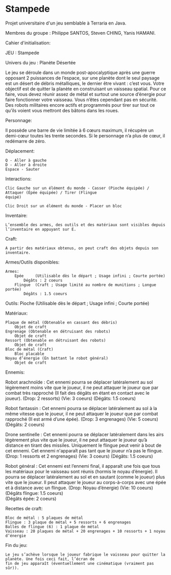 # Stampede
Projet universitaire d'un jeu semblable à Terraria en Java.

Membres du groupe : Philippe SANTOS, Steven CHING, Yanis HAMANI.

Cahier d'initialisation: 



JEU : Stampede

Univers du jeu : Planète Désertée

Le jeu se déroule dans un monde post-apocalyptique après une guerre opposant 2 puissances de l’espace, sur une
planète dont le seul paysage est un désert de débris métalliques, le dernier être vivant : c’est vous. Votre
objectif est de quitter la planète en construisant un vaisseau spatial. Pour ce faire, vous devez réunir assez de
métal et surtout une source d’énergie pour faire fonctionner votre vaisseau.
Vous n’êtes cependant pas en sécurité. Des robots militaires encore actifs et programmés pour tirer sur tout ce
qu’ils voient vous mettront des bâtons dans les roues. 

Personnage:

Il possède une barre de vie limitée à 6 cœurs maximum, il récupère un demi-cœur toutes les trente secondes. Si le
personnage n’a plus de cœur, il redémarre de zéro.

Déplacement:

    Q - Aller à gauche
    D - Aller à droite
    Espace - Sauter 

Interactions:

    Clic Gauche sur un élément du monde - Casser (Pioche équipée) / Attaquer (Épée équipée) / Tirer (Flingue
    équipé)

    Clic Droit sur un élément du monde - Placer un bloc

Inventaire:

    L’ensemble des armes, des outils et des matériaux sont visibles depuis l’inventaire en appuyant sur E.

Craft:
    
    A partir des matériaux obtenus, on peut craft des objets depuis son inventaire.

Armes/Outils disponibles:

    Armes:
        Epée     (Utilisable dès le départ ; Usage infini ; Courte portée)
            Dégâts : 2 coeurs 
        Flingue  (Craft ; Usage limité au nombre de munitions ; Longue portée)
            Dégâts : 1.5 coeurs
Outils:
    Pioche   (Utilisable dès le départ ; Usage infini ; Courte portée)
    
Matériaux:
    
    Plaque de métal (Obtenable en cassant des débris)
        Objet de craft
    Engrenage (Obtenable en détruisant des robots)
        Objet de craft
    Ressort (Obtenable en détruisant des robots)
        Objet de craft
    Bloc de métal (Craft) 
        Bloc placable
    Noyau d’énergie (En battant le robot général)
        Objet de craft

Ennemis:

Robot arachnoïde :   Cet ennemi pourra se déplacer latéralement au sol légèrement moins vite que le joueur, il ne
peut attaquer le joueur que par combat très rapproché (Il fait des dégâts en étant en contact avec le joueur).
(Drop: 2 ressorts)
(Vie: 3 coeurs)
(Dégâts: 1.5 coeurs)

Robot fantassin : Cet ennemi pourra se déplacer latéralement au sol à la même vitesse que le joueur, il ne peut
attaquer le joueur que par combat rapproché (Il est armé d’une épée).
(Drop: 3 engrenages)
(Vie: 5 coeurs)
(Dégâts: 2 coeurs)

Drone sentinelle : Cet ennemi pourra se déplacer latéralement dans les airs légèrement plus vite que le joueur, il
ne peut attaquer le joueur qu’à distance en tirant des missiles. Uniquement le flingue peut venir à bout de cet
ennemi.
Cet ennemi n'apparaît pas tant que le joueur n’a pas le flingue.
(Drop: 1 ressorts et 2 engrenages)
(Vie: 3 coeurs)
(Dégâts: 1.5 coeurs)

Robot général : Cet ennemi est l’ennemi final, il apparaît une fois que tous les matériaux pour le vaisseau sont
réunis (hormis le noyau d’énergie). Il pourra se déplacer latéralement au sol et en sautant (comme le joueur) plus
vite que le joueur. Il peut attaquer le joueur au corps-à-corps avec une épée et à distance avec un flingue.
(Drop: Noyau d’énergie)
(Vie: 10 coeurs)
(Dégâts flingue: 1.5 coeurs)    
(Dégâts épée: 2 coeurs)




Recettes de craft:

    Bloc de métal : 5 plaques de métal
    Flingue : 3 plaque de métal + 5 ressorts + 6 engrenages
    Balles de flingue (6) : 1 plaque de métal
    Vaisseau : 20 plaques de métal + 20 engrenages + 10 ressorts + 1 noyau d’énergie

Fin du jeu: 

    Le jeu s’achève lorsque le joueur fabrique le vaisseau pour quitter la planète. Une fois ceci fait, l’écran de
    fin de jeu apparaît (éventuellement une cinématique (vraiment pas sûr)).




